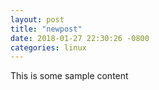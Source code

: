 ```yaml
---
layout: post
title: "newpost"
date: 2018-01-27 22:30:26 -0800
categories: linux
---
```


This is some sample content

